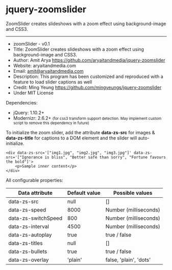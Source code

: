 # jquery-zoomslider

ZoomSlider creates slideshows with a zoom effect using background-image and CSS3.

---

- zoomSlider - v0.1
- Title: ZoomSlider creates slideshows with a zoom effect using background-image and CSS3.
- Author: Amit Arya <https://github.com/aryaitandmedia/jquery-zoomslider>
- Website: aryaitandmedia.com
- Email: amit@aryaitandmedia.com
- Description: This program has been customized and reproduced with a feature to load slider captions as well
- Credit: Ming Yeung <https://github.com/mingyeungs/jquery-zoomslider>
- Under MIT License

Dependencies:

- jQuery: 1.10.2+
- Modernizr: 2.6.2+ <small>(for css3 transform support detection. May implement custom script to remove this dependency in future)</small>

To initialize the zoom slider, add the attribute **data-zs-src** for images & **data-zs-title** for captions to a DOM element and the slider will auto-initialize.

    <div data-zs-src='["img1.jpg", "img2.jpg", "img3.jpg"]' data-zs-src='["Ignorance is bliss", "Better safe than sorry", "Fortune favours the bold"]'>
    	<p>Sample inner content</p>
    </div>

All configurable properties:

<table>
	<thead>
		<tr>
			<th>Data attribute</th>
			<th>Default value</th>
			<th>Possible values</th>
		</tr>
	</thead>
	<tbody><tr>
		<td>data-zs-src</td>
		<td>null</td>
		<td>[]</td>
	</tr>
	<tr>
		<td>data-zs-speed</td>
		<td>8000</td>
		<td>Number (milliseconds)</td>
	</tr>
	<tr>
		<td>data-zs-switchSpeed</td>
		<td>800</td>
		<td>Number (milliseconds)</td>
	</tr>
	<tr>
		<td>data-zs-interval</td>
		<td>4500</td>
		<td>Number (milliseconds)</td>
	</tr>
	<tr>
		<td>data-zs-autoplay</td>
		<td>true</td>
		<td>true / false</td>
	</tr>
  	<tr>
		<td>data-zs-titles</td>
		<td>null</td>
		<td>[]</td>
	</tr>
	<tr>
		<td>data-zs-bullets</td>
		<td>true</td>
		<td>true / false</td>
	</tr>
	<tr>
		<td>data-zs-overlay</td>
		<td>'plain'</td>
		<td>false, 'plain', 'dots'</td>
	</tr>
</tbody></table>

